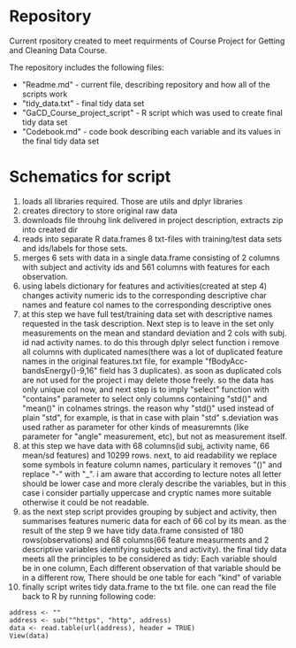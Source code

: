 
Repository
===========
Current rpository created to meet requirments of Course Project 
for Getting and Cleaning Data Course.

The repository includes the following files:

* "Readme.md" - current file, describing repository and how all of the scripts work
* "tidy_data.txt" - final tidy data set 
* "GaCD_Course_project_script" - R script which was used to create final tidy data set 
* "Codebook.md" -  code book describing each variable and its values in the final tidy data set 

Schematics for script
===========
1. loads all libraries required. Those are utils and dplyr libraries
2. creates directory to store original raw data
3. downloads file throuhg link delivered in project description, extracts zip into created dir
4. reads into separate R data.frames 8 txt-files with training/test data sets and ids/labels for those sets.
5. merges 6 sets with data in a single data.frame consisting of 2 columns with subject and activity ids and 561 columns with features for each observation. 
6. using labels dictionary for features and activities(created at step 4) changes activity numeric ids to the corresponding descriptive char names and feature col names to the corresponding descriptive ones
7. at this step we have full test/training data set with descriptive names requested in the task description. Next step is to leave in the set only measurements on the mean and standard deviation and 2 cols with subj. id nad activity names. to do this through dplyr select function i remove all columns with duplicated names(there was a lot of duplicated feature names in the original features.txt file, for example "fBodyAcc-bandsEnergy()-9,16" field has 3 duplicates). as soon as duplicated cols are not used for the project i may delete those freely. so the data has only unique col now, and next step is to imply "select" function with "contains" parameter to select only columns containing "std()" and "mean()" in colnames strings. the reason why "std()" used instead of plain "std", for example, is that in case with plain "std" s.deviation was used rather as parameter for other kinds of measuremnts (like parameter for "angle" measurement, etc), but not as measurement itself.
8. at this step we have data with 68 columns(id subj, activity name, 66 mean/sd features) and 10299 rows. next, to aid readability we replace some symbols in feature column names, particulary it removes "()" and replace "-" with "_". i am aware that according to lecture notes all letter should be lower case and more cleraly describe the variables, but in this case i consider partially uppercase and cryptic names more suitable otherwise it could be not readable.
9. as the next step script provides grouping by subject and activity, then summarises features numeric data for each of 66 col by its mean. as the result of the step 9 we have tidy data.frame consisted of 180 rows(observations) and 68 columns(66 feature measurments and 2 descriptive variables identifying subjects and activity). the final tidy data meets all the principles to be considered as tidy: Each variable should be in one column, Each different observation of that variable should be in a different row, There should be one table for each "kind" of variable
10. finally script writes tidy data.frame to the txt file. one can read the file back to R by running following code: 
```
address <- ""
address <- sub("^https", "http", address)
data <- read.table(url(address), header = TRUE) 
View(data)
```  
